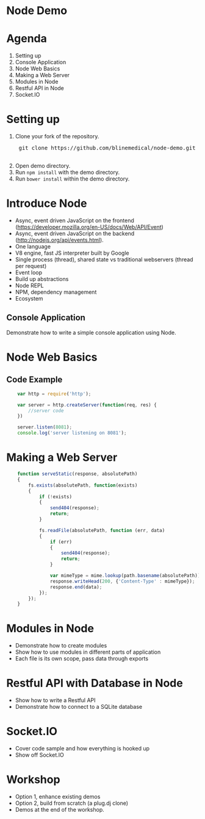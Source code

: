 Node Demo
=========

# Agenda

1. Setting up
2. Console Application
3. Node Web Basics
4. Making a Web Server
5. Modules in Node
6. Restful API in Node
7. Socket.IO

# Setting up

1. Clone your fork of the repository.
	<pre>
	git clone https://github.com/blinemedical/node-demo.git
	</pre>
2. Open demo directory.
3. Run `npm install` with the demo directory.
4. Run `bower install` within the demo directory.

# Introduce Node

* Async, event driven JavaScript on the frontend (https://developer.mozilla.org/en-US/docs/Web/API/Event)
* Async, event driven JavaScript on the backend (http://nodejs.org/api/events.html).
* One language
* V8 engine, fast JS interpreter built by Google
* Single process (thread), shared state vs traditional webservers (thread per request)
* Event loop
* Build up abstractions
* Node REPL
* NPM, dependency management
* Ecosystem


## Console Application

Demonstrate how to write a simple console application using Node.

# Node Web Basics

## Code Example

```javascript
	var http = require('http');

	var server = http.createServer(function(req, res) {
		//server code
	})

	server.listen(8081);
	console.log('server listening on 8081');
```


# Making a Web Server

```javascript
	function serveStatic(response, absolutePath)
	{
		fs.exists(absolutePath, function(exists)
		{
			if (!exists)
			{
				send404(response);
				return;
			}

			fs.readFile(absolutePath, function (err, data)
			{
				if (err)
				{
					send404(response);
					return;
				}

				var mimeType = mime.lookup(path.basename(absolutePath));
				response.writeHead(200, {'Content-Type' : mimeType});
				response.end(data);
			});
		});
	}
```

# Modules in Node

* Demonstrate how to create modules
* Show how to use modules in different parts of application
* Each file is its own scope, pass data through exports

# Restful API with Database in Node

* Show how to write a Restful API
* Demonstrate how to connect to a SQLite database

# Socket.IO

* Cover code sample and how everything is hooked up
* Show off Socket.IO

# Workshop

* Option 1, enhance existing demos
* Option 2, build from scratch (a plug.dj clone)
* Demos at the end of the workshop.
